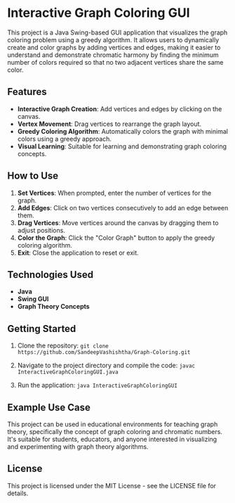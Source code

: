 Interactive Graph Coloring GUI
==============================

This project is a Java Swing-based GUI application that visualizes the graph coloring problem using a greedy algorithm. It allows users to dynamically create and color graphs by adding vertices and edges, making it easier to understand and demonstrate chromatic harmony by finding the minimum number of colors required so that no two adjacent vertices share the same color.

Features
--------

-   **Interactive Graph Creation**: Add vertices and edges by clicking on the canvas.
-   **Vertex Movement**: Drag vertices to rearrange the graph layout.
-   **Greedy Coloring Algorithm**: Automatically colors the graph with minimal colors using a greedy approach.
-   **Visual Learning**: Suitable for learning and demonstrating graph coloring concepts.

How to Use
----------

1.  **Set Vertices**: When prompted, enter the number of vertices for the graph.
2.  **Add Edges**: Click on two vertices consecutively to add an edge between them.
3.  **Drag Vertices**: Move vertices around the canvas by dragging them to adjust positions.
4.  **Color the Graph**: Click the "Color Graph" button to apply the greedy coloring algorithm.
5.  **Exit**: Close the application to reset or exit.

Technologies Used
-----------------

-   **Java**
-   **Swing GUI**
-   **Graph Theory Concepts**

Getting Started
---------------

1.  Clone the repository:
    `git clone https://github.com/SandeepVashishtha/Graph-Coloring.git`

2.  Navigate to the project directory and compile the code:
    `javac InteractiveGraphColoringGUI.java`

3.  Run the application:
    `java InteractiveGraphColoringGUI`

Example Use Case
----------------

This project can be used in educational environments for teaching graph theory, specifically the concept of graph coloring and chromatic numbers. It's suitable for students, educators, and anyone interested in visualizing and experimenting with graph theory algorithms.

License
-------

This project is licensed under the MIT License - see the LICENSE file for details.
